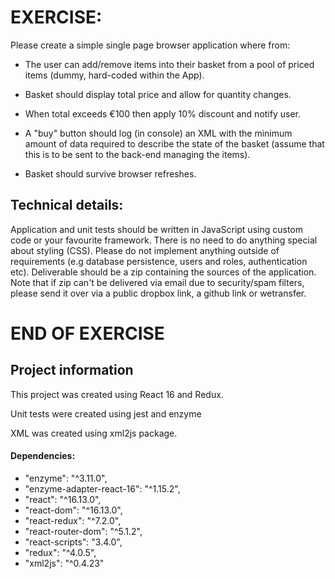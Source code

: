 # EXERCISE:

Please create a simple single page browser application where from:

* The user can add/remove items into their basket from a pool of priced items (dummy, hard-coded within the App).

* Basket should display total price and allow for quantity changes.

* When total exceeds €100 then apply 10% discount and notify user.

* A "buy" button should log (in console) an XML with the minimum amount of data required to describe the state of the basket (assume that this is to be sent to the back-end managing the items).

* Basket should survive browser refreshes.

## Technical details:

Application and unit tests should be written in JavaScript using custom code or your favourite framework.
There is no need to do anything special about styling (CSS).
Please do not implement anything outside of requirements (e.g database persistence, users and roles, authentication etc).
Deliverable should be a zip containing the sources of the application. Note that if zip can't be delivered via email due to security/spam filters, please send it over via a public dropbox link, a github link or wetransfer.

# END OF EXERCISE

## Project information

This project was created using React 16 and Redux.

Unit tests were created using jest and enzyme

XML was created using xml2js package.

#### Dependencies:
* "enzyme": "^3.11.0",
* "enzyme-adapter-react-16": "^1.15.2",
* "react": "^16.13.0",
* "react-dom": "^16.13.0",
* "react-redux": "^7.2.0",
* "react-router-dom": "^5.1.2",
* "react-scripts": "3.4.0",
* "redux": "^4.0.5",
* "xml2js": "^0.4.23"